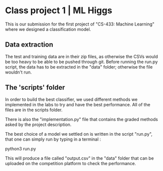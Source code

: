# Class project 1 | ML Higgs

This is our submission for the first project of "CS-433: Machine Learning" where we designed a classification model.

## Data extraction

The test and training data are in their zip files, as otherwise the CSVs would be too heavy to be able to be pushed through git. Before running the run.py script, the data has to be extracted in the "data" folder; otherwise the file wouldn't run.

## The 'scripts' folder

In order to build the best classifier, we used different methods we implemented in the labs to try and have the best performance. All of the files are in the scripts folder.

There is also the "implementation.py" file that contains the graded methods asked by the project description.

The best choice of a model we settled on is written in the script "run.py", that one can simply run by typing in a terminal :

python3 run.py

This will produce a file called "output.csv" in the "data" folder that can be uploaded on the competition platform to check the performance.

